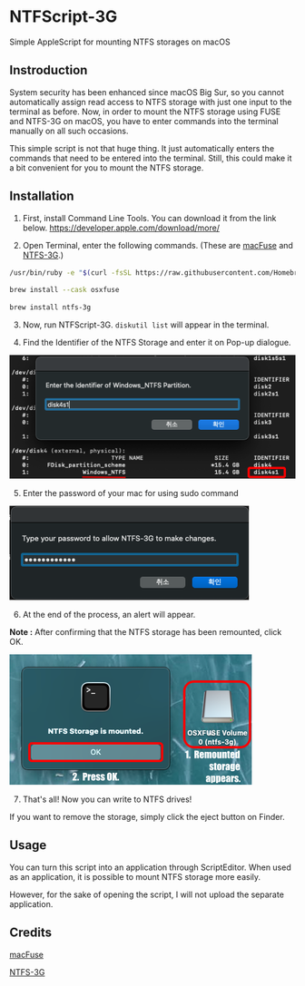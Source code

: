 # NTFScript-3G

Simple AppleScript for mounting NTFS storages on macOS

## Instroduction

System security has been enhanced since macOS Big Sur, so you cannot automatically assign read access to NTFS storage with just one input to the terminal as before. Now, in order to mount the NTFS storage using FUSE and NTFS-3G on macOS, you have to enter commands into the terminal manually on all such occasions.

This simple script is not that huge thing. It just automatically enters the commands that need to be entered into the terminal. Still, this could make it a bit convenient for you to mount the NTFS storage.

## Installation

1. First, install Command Line Tools. You can download it from the link below.
https://developer.apple.com/download/more/

2. Open Terminal, enter the following commands.
(These are [macFuse](https://osxfuse.github.io) and [NTFS-3G](https://github.com/osxfuse/osxfuse/wiki/NTFS-3G).)

```bash
/usr/bin/ruby -e "$(curl -fsSL https://raw.githubusercontent.com/Homebrew/install/master/install)"
```

```bash
brew install --cask osxfuse
```

```bash
brew install ntfs-3g
```

3. Now, run NTFScript-3G. `diskutil list` will appear in the terminal.

4. Find the Identifier of the NTFS Storage and enter it on Pop-up dialogue.

![alt text](https://raw.githubusercontent.com/lese9855/NTFScript-3G/main/Pictures/Screenshot_01.png)

5. Enter the password of your mac for using sudo command

![alt text](https://raw.githubusercontent.com/lese9855/NTFScript-3G/main/Pictures/Screenshot_02.png)

6. At the end of the process, an alert will appear.

**Note :** After confirming that the NTFS storage has been remounted, click OK.

![alt text](https://raw.githubusercontent.com/lese9855/NTFScript-3G/main/Pictures/Screenshot_03.png)

7. That's all! Now you can write to NTFS drives!

If you want to remove the storage, simply click the eject button on Finder.

## Usage

You can turn this script into an application through ScriptEditor. When used as an application, it is possible to mount NTFS storage more easily.

However, for the sake of opening the script, I will not upload the separate application.

## Credits

[macFuse](https://osxfuse.github.io)

[NTFS-3G](https://github.com/osxfuse/osxfuse/wiki/NTFS-3G)
